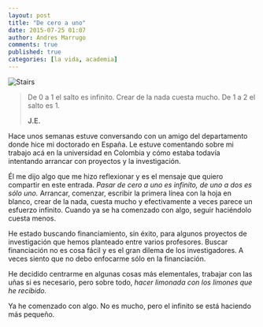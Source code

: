 ```yaml
---
layout: post
title: "De cero a uno"
date: 2015-07-25 01:07
author: Andres Marrugo
comments: true
published: true
categories: [la vida, academia]
---
```



<div class="aic" style="width:256px"><img src="https://dl.dropboxusercontent.com/u/5279729/blog-pics/stair-1-2.jpg" alt="Stairs" width="" height="" border="0" /><br>
</div>

>De 0 a 1 el salto es infinito.
>Crear de la nada cuesta mucho. 
>De 1 a 2 el salto es 1. 
>
> **J.E.**

Hace unos semanas estuve conversando con un amigo del departamento donde hice mi doctorado en España. Le estuve comentando sobre mi trabajo acá en la universidad en Colombia y cómo estaba todavía intentando arrancar con proyectos y la investigación.

Él me dijo algo que me hizo reflexionar y es el mensaje que quiero compartir en este entrada. *Pasar de cero a uno es infinito, de uno a dos es sólo uno.* Arrancar, comenzar, escribir la primera línea con la hoja en blanco, crear de la nada, cuesta mucho y efectivamente a veces parece un esfuerzo infinito. Cuando ya se ha comenzado con algo, seguir haciéndolo cuesta menos. 

He estado buscando financiamiento, sin éxito, para algunos proyectos de investigación que hemos planteado entre varios profesores. Buscar financiación no es cosa fácil y es el gran dilema de los investigadores. A veces siento que no debo enfocarme sólo en la financiación. 
<!-- porque buscar dinero sin una motivación profunda tampoco tiene sentido.  --> 
He decidido centrarme en algunas cosas más elementales, trabajar con las uñas si es necesario, pero sobre todo, *hacer limonada con los limones que he recibido.*

Ya he comenzado con algo. No es mucho, pero el infinito se está haciendo más pequeño.

<!-- Es más fácil decirlo que hacerlo, pero no hay que desfallecer. Yo me muevo entre el área computacional y el procesamiento digital de imágenes, así como cuestiones más experimentales relacionadas con óptica aplicada. Esto me da cierta versatilidad y he querido aprovecharlo al máximo.  -->

